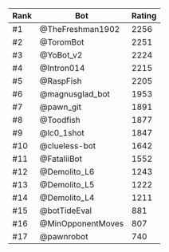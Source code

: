 Rank|Bot|Rating
---|---|---
#1|@TheFreshman1902|2256
#2|@ToromBot|2251
#3|@YoBot_v2|2224
#4|@Intron014|2215
#5|@RaspFish|2205
#6|@magnusglad_bot|1953
#7|@pawn_git|1891
#8|@Toodfish|1877
#9|@lc0_1shot|1847
#10|@clueless-bot|1642
#11|@FataliiBot|1552
#12|@Demolito_L6|1243
#13|@Demolito_L5|1222
#14|@Demolito_L4|1211
#15|@botTideEval|881
#16|@MinOpponentMoves|807
#17|@pawnrobot|740
